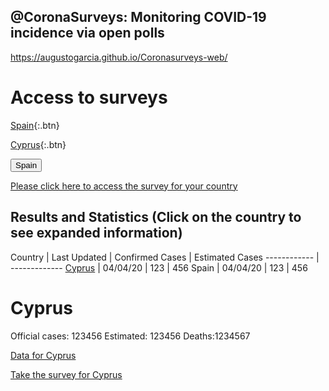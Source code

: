 ## @CoronaSurveys: Monitoring COVID-19 incidence via open polls

https://augustogarcia.github.io/Coronasurveys-web/

# Access to surveys

[Spain](https://spain.coronasurveys.com){:.btn}

[Cyprus](https://cyprus.coronasurveys.com){:.btn}

<button name="Spain" onclick="https://spain.coronasurveys.com">Spain</button>

[Please click here to access the survey for your country](https://github.com/GCGImdea/coronasurveys/blob/master/surveys.md)

## Results and Statistics (Click on the country to see expanded information)

Country | Last Updated | Confirmed Cases | Estimated Cases
------------ | -------------
[Cyprus](https://augustogarcia.github.io/Coronasurveys-web/results/cyprus) | 04/04/20 | 123 | 456
Spain | 04/04/20 | 123 | 456

# Cyprus

Official cases: 123456 Estimated: 123456 Deaths:1234567

[Data for Cyprus](https://augustogarcia.github.io/Coronasurveys-web/results/cyprus)

[Take the survey for Cyprus](https://cyprus.coronasurveys.com)

